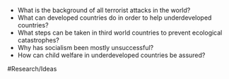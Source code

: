 * What is the background of all terrorist attacks in the world?
* What can developed countries do in order to help underdeveloped countries?
* What steps can be taken in third world countries to prevent ecological catastrophes?
* Why has socialism been mostly unsuccessful?
* How can child welfare in underdeveloped countries be assured?

#Research/Ideas 